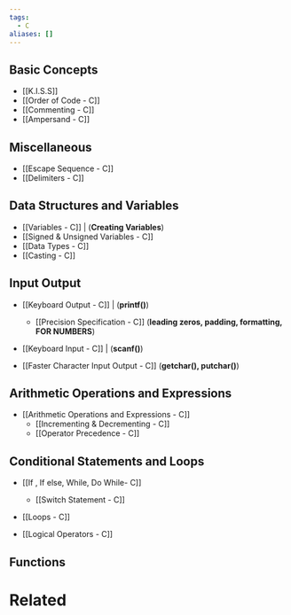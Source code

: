 ```yaml
---
tags:
  - C
aliases: []
---
```


## Basic Concepts
- [[K.I.S.S]]
- [[Order of Code - C]]
- [[Commenting - C]]
- [[Ampersand - C]]
## Miscellaneous
- [[Escape Sequence - C]]
- [[Delimiters - C]]

## Data Structures and Variables
- [[Variables - C]] | (**Creating Variables**)
- [[Signed & Unsigned Variables - C]]
- [[Data Types - C]]
- [[Casting - C]]

## Input Output
- [[Keyboard Output - C]] | (**printf()**)
	- [[Precision Specification - C]] (**leading zeros, padding, formatting, FOR NUMBERS**)
- [[Keyboard Input - C]] | (**scanf()**)

- [[Faster Character Input Output - C]] (**getchar(), putchar()**)

## Arithmetic Operations and Expressions
- [[Arithmetic Operations and Expressions - C]]
	- [[Incrementing & Decrementing - C]]
	- [[Operator Precedence - C]]

## Conditional Statements and Loops
- [[If , If else, While, Do While- C]]
	- [[Switch Statement - C]]

- [[Loops - C]]

- [[Logical Operators - C]]


## Functions


# Related

